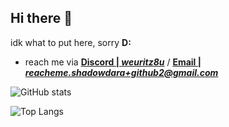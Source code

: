 ## Hi there 👋

idk what to put here, sorry **D:**

- reach me via **[Discord | *weuritz8u*](https://discord.gg/9Jh8B8pkJa)** / **<a href="mailito:reacheme.shadowdara+github2@gmail.com">Email | *reacheme.shadowdara+github2@gmail.com*<a>**

![GitHub stats](https://github-readme-stats.vercel.app/api?username=weuritz8u&theme=neon&show_icons=true)

![Top Langs](https://github-readme-stats.vercel.app/api/top-langs/?username=weuritz8u&theme=neon&layout=compact&hide=markdown&text_color=ffffff)

<!--

&langs_count=20

**weuritz8u/weuritz8u** is a ✨ _special_ ✨ repository because its `README.md` (this file) appears on your GitHub profile.

Here are some ideas to get you started:

- 🔭 I’m currently working on ...
- 🌱 I’m currently learning ...
- 👯 I’m looking to collaborate on ...
- 🤔 I’m looking for help with ...
- 💬 Ask me about ...
- 📫 How to reach me: ...
- 😄 Pronouns: ...
- ⚡ Fun fact: ...

pfp: https://de.wikipedia.org/wiki/Rockwell_B-1#/media/Datei:B1_fire.jpg

-->
